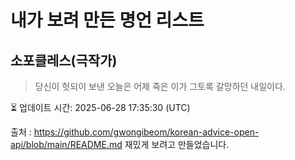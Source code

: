 # 내가 보려 만든 명언 리스트

##  소포클레스(극작가)
> 당신이 헛되이 보낸 오늘은 어제 죽은 이가 그토록 갈망하던 내일이다.


⏳ 업데이트 시간: 2025-06-28 17:35:30 (UTC)

출처 : https://github.com/gwongibeom/korean-advice-open-api/blob/main/README.md
재밌게 보려고 만들었습니다.
